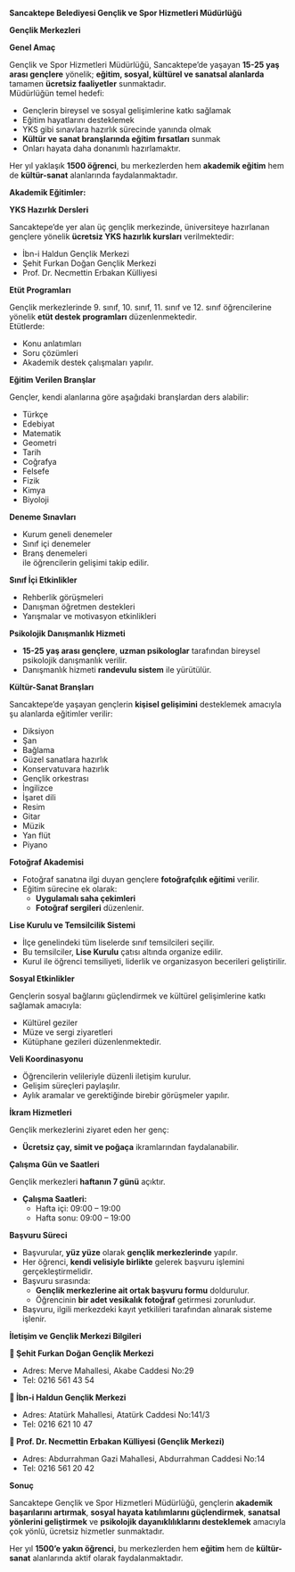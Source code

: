 **Sancaktepe Belediyesi Gençlik ve Spor Hizmetleri Müdürlüğü**

**Gençlik Merkezleri**

**Genel Amaç**

Gençlik ve Spor Hizmetleri Müdürlüğü, Sancaktepe’de yaşayan **15-25 yaş arası gençlere** yönelik; **eğitim, sosyal, kültürel ve sanatsal alanlarda** tamamen **ücretsiz faaliyetler** sunmaktadır.  
Müdürlüğün temel hedefi:

- Gençlerin bireysel ve sosyal gelişimlerine katkı sağlamak
- Eğitim hayatlarını desteklemek
- YKS gibi sınavlara hazırlık sürecinde yanında olmak
- **Kültür ve sanat branşlarında eğitim fırsatları** sunmak
- Onları hayata daha donanımlı hazırlamaktır.

Her yıl yaklaşık **1500 öğrenci**, bu merkezlerden hem **akademik eğitim** hem de **kültür-sanat** alanlarında faydalanmaktadır.

**Akademik Eğitimler:**

**YKS Hazırlık Dersleri**

Sancaktepe’de yer alan üç gençlik merkezinde, üniversiteye hazırlanan gençlere yönelik **ücretsiz YKS hazırlık kursları** verilmektedir:

- İbn-i Haldun Gençlik Merkezi
- Şehit Furkan Doğan Gençlik Merkezi
- Prof. Dr. Necmettin Erbakan Külliyesi

**Etüt Programları**

Gençlik merkezlerinde 9. sınıf, 10. sınıf, 11. sınıf ve 12. sınıf öğrencilerine yönelik **etüt destek programları** düzenlenmektedir.  
Etütlerde:

- Konu anlatımları
- Soru çözümleri
- Akademik destek çalışmaları yapılır.

**Eğitim Verilen Branşlar**

Gençler, kendi alanlarına göre aşağıdaki branşlardan ders alabilir:

- Türkçe
- Edebiyat
- Matematik
- Geometri
- Tarih
- Coğrafya
- Felsefe
- Fizik
- Kimya
- Biyoloji

**Deneme Sınavları**

- Kurum geneli denemeler
- Sınıf içi denemeler
- Branş denemeleri  
    ile öğrencilerin gelişimi takip edilir.

**Sınıf İçi Etkinlikler**

- Rehberlik görüşmeleri
- Danışman öğretmen destekleri
- Yarışmalar ve motivasyon etkinlikleri

**Psikolojik Danışmanlık Hizmeti**

- **15-25 yaş arası gençlere**, **uzman psikologlar** tarafından bireysel psikolojik danışmanlık verilir.
- Danışmanlık hizmeti **randevulu sistem** ile yürütülür.

**Kültür-Sanat Branşları**

Sancaktepe’de yaşayan gençlerin **kişisel gelişimini** desteklemek amacıyla şu alanlarda eğitimler verilir:

- Diksiyon
- Şan
- Bağlama
- Güzel sanatlara hazırlık
- Konservatuvara hazırlık
- Gençlik orkestrası
- İngilizce
- İşaret dili
- Resim
- Gitar
- Müzik
- Yan flüt
- Piyano

**Fotoğraf Akademisi**

- Fotoğraf sanatına ilgi duyan gençlere **fotoğrafçılık eğitimi** verilir.
- Eğitim sürecine ek olarak:
  - **Uygulamalı saha çekimleri**
  - **Fotoğraf sergileri** düzenlenir.

**Lise Kurulu ve Temsilcilik Sistemi**

- İlçe genelindeki tüm liselerde sınıf temsilcileri seçilir.
- Bu temsilciler, **Lise Kurulu** çatısı altında organize edilir.
- Kurul ile öğrenci temsiliyeti, liderlik ve organizasyon becerileri geliştirilir.

**Sosyal Etkinlikler**

Gençlerin sosyal bağlarını güçlendirmek ve kültürel gelişimlerine katkı sağlamak amacıyla:

- Kültürel geziler
- Müze ve sergi ziyaretleri
- Kütüphane gezileri düzenlenmektedir.

**Veli Koordinasyonu**

- Öğrencilerin velileriyle düzenli iletişim kurulur.
- Gelişim süreçleri paylaşılır.
- Aylık aramalar ve gerektiğinde birebir görüşmeler yapılır.

**İkram Hizmetleri**

Gençlik merkezlerini ziyaret eden her genç:

- **Ücretsiz çay, simit ve poğaça** ikramlarından faydalanabilir.

**Çalışma Gün ve Saatleri**

Gençlik merkezleri **haftanın 7 günü** açıktır.

- **Çalışma Saatleri:**
  - Hafta içi: 09:00 – 19:00
  - Hafta sonu: 09:00 – 19:00

**Başvuru Süreci**

- Başvurular, **yüz yüze** olarak **gençlik merkezlerinde** yapılır.
- Her öğrenci, **kendi velisiyle birlikte** gelerek başvuru işlemini gerçekleştirmelidir.
- Başvuru sırasında:
  - **Gençlik merkezlerine ait ortak başvuru formu** doldurulur.
  - Öğrencinin **bir adet vesikalık fotoğraf** getirmesi zorunludur.
- Başvuru, ilgili merkezdeki kayıt yetkilileri tarafından alınarak sisteme işlenir.

**İletişim ve Gençlik Merkezi Bilgileri**

**📍 Şehit Furkan Doğan Gençlik Merkezi**

- Adres: Merve Mahallesi, Akabe Caddesi No:29
- Tel: 0216 561 43 54

**📍 İbn-i Haldun Gençlik Merkezi**

- Adres: Atatürk Mahallesi, Atatürk Caddesi No:141/3
- Tel: 0216 621 10 47

**📍 Prof. Dr. Necmettin Erbakan Külliyesi (Gençlik Merkezi)**

- Adres: Abdurrahman Gazi Mahallesi, Abdurrahman Caddesi No:14
- Tel: 0216 561 20 42

**Sonuç**

Sancaktepe Gençlik ve Spor Hizmetleri Müdürlüğü, gençlerin **akademik başarılarını artırmak**, **sosyal hayata katılımlarını güçlendirmek**, **sanatsal yönlerini geliştirmek** ve **psikolojik dayanıklılıklarını desteklemek** amacıyla çok yönlü, ücretsiz hizmetler sunmaktadır.

Her yıl **1500’e yakın öğrenci**, bu merkezlerden hem **eğitim** hem de **kültür-sanat** alanlarında aktif olarak faydalanmaktadır.